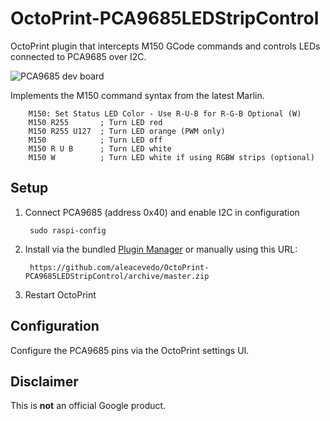 # OctoPrint-PCA9685LEDStripControl

OctoPrint plugin that intercepts M150 GCode commands and controls LEDs connected to PCA9685 over I2C.

![PCA9685 dev board](https://www.picclickimg.com/d/l400/pict/362541152188_/10PCS-PCA9685-16-Channel-12-bit-PWM-Servo.jpg)

Implements the M150 command syntax from the latest Marlin.

        M150: Set Status LED Color - Use R-U-B for R-G-B Optional (W)
        M150 R255       ; Turn LED red
        M150 R255 U127  ; Turn LED orange (PWM only)
        M150            ; Turn LED off
        M150 R U B      ; Turn LED white
        M150 W          ; Turn LED white if using RGBW strips (optional)

## Setup

1. Connect PCA9685 (address 0x40) and enable I2C in configuration

    	sudo raspi-config

2. Install via the bundled [Plugin Manager](https://github.com/foosel/OctoPrint/wiki/Plugin:-Plugin-Manager)
or manually using this URL:

    	https://github.com/aleacevedo/OctoPrint-PCA9685LEDStripControl/archive/master.zip

3. Restart OctoPrint

## Configuration

Configure the PCA9685 pins via the OctoPrint settings UI.

## Disclaimer

This is **not** an official Google product.
